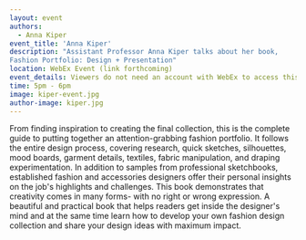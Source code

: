 ```yaml
---
layout: event
authors:
  - Anna Kiper
event_title: 'Anna Kiper'
description: "Assistant Professor Anna Kiper talks about her book,
Fashion Portfolio: Design + Presentation"
location: WebEx Event (link forthcoming)
event_details: Viewers do not need an account with WebEx to access this event. After clicking the link, the event can be viewed either through your web browser or by downloading the WebEx desktop application. If this is your first time using WebEx, please plan on joining the event several minutes before the starting time to troubleshoot any issues.
time: 5pm - 6pm
image: kiper-event.jpg
author-image: kiper.jpg
---
```

From finding inspiration to creating the final collection, this is the complete guide to putting together an attention-grabbing fashion portfolio. It follows the entire design process, covering research, quick sketches, silhouettes, mood boards, garment details, textiles, fabric manipulation, and draping experimentation. In addition to samples from professional sketchbooks, established fashion and accessories designers offer their personal insights on the job's highlights and challenges. This book demonstrates that creativity comes in many forms- with no right or wrong expression. A beautiful and practical book that helps readers get inside the designer's mind and at the same time learn how to develop your own fashion design collection and share your design ideas with maximum impact.

